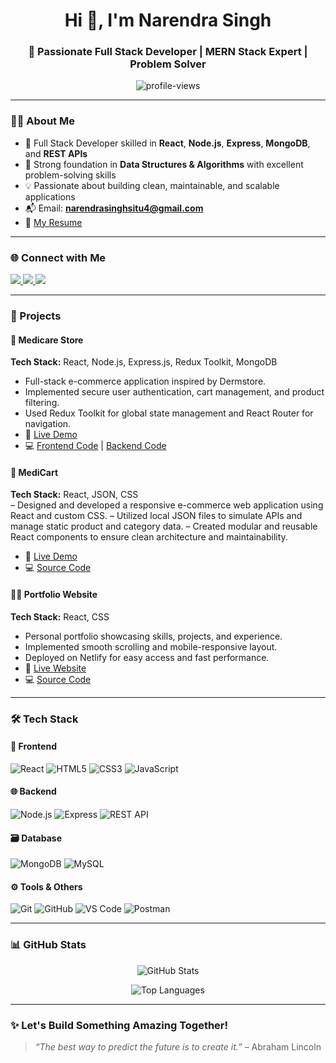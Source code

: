 <h1 align="center">Hi 👋, I'm Narendra Singh</h1>
<h3 align="center">🚀 Passionate Full Stack Developer | MERN Stack Expert | Problem Solver</h3>

<p align="center">
  <img src="https://komarev.com/ghpvc/?username=narendra5305&label=Profile%20views&color=27ae60&style=flat" alt="profile-views" />
</p>

---

### 🧑‍💻 About Me
- 💼 Full Stack Developer skilled in **React**, **Node.js**, **Express**, **MongoDB**, and **REST APIs**  
- 🧠 Strong foundation in **Data Structures & Algorithms** with excellent problem-solving skills  
- 💡 Passionate about building clean, maintainable, and scalable applications  
- 📬 Email: **narendrasinghsitu4@gmail.com**  
- 📄 [My Resume](https://drive.google.com/file/d/1HUueN98VJ8RGgnB1VBhCwCIAA_QrjpX-/view?usp=drive_link)  

---

### 🌐 Connect with Me

<p align="left">
  <a href="https://www.linkedin.com/in/narendra-5305/" target="_blank">
    <img src="https://img.shields.io/badge/LinkedIn-0A66C2?style=for-the-badge&logo=linkedin&logoColor=white" />
  </a>
  <a href="https://github.com/Narendra5305" target="_blank">
    <img src="https://img.shields.io/badge/GitHub-181717?style=for-the-badge&logo=github&logoColor=white" />
  </a>
  <a href="https://narendra-singh-developer.netlify.app/" target="_blank">
    <img src="https://img.shields.io/badge/Portfolio-27AE60?style=for-the-badge&logo=About.me&logoColor=white" />
  </a>
</p>

---

### 💼 Projects

#### 🏥 Medicare Store  
**Tech Stack:** React, Node.js, Express.js, Redux Toolkit, MongoDB  
- Full-stack e-commerce application inspired by Dermstore.  
- Implemented secure user authentication, cart management, and product filtering.  
- Used Redux Toolkit for global state management and React Router for navigation.  
- 🔗 [Live Demo](https://medicarewebsite01.netlify.app/)  
- 💻 [Frontend Code](https://github.com/Narendra5305/mediCareStore) | [Backend Code](https://github.com/Narendra5305/mediCartBackend)

#### 💊 MediCart  
**Tech Stack:** React, JSON, CSS  
– Designed and developed a responsive e-commerce web application using React and custom CSS.
– Utilized local JSON files to simulate APIs and manage static product and category data.
– Created modular and reusable React components to ensure clean architecture and maintainability.
- 🔗 [Live Demo](https://one-mg.netlify.app)  
- 💻 [Source Code](https://github.com/Narendra5305/onemgclone)

#### 🧑‍💼 Portfolio Website  
**Tech Stack:** React, CSS  
- Personal portfolio showcasing skills, projects, and experience.  
- Implemented smooth scrolling and mobile-responsive layout.  
- Deployed on Netlify for easy access and fast performance.  
- 🔗 [Live Website](https://narendra-singh-developer.netlify.app/)  
- 💻 [Source Code](https://github.com/Narendra5305/newportfolio)

---

### 🛠️ Tech Stack

#### 🚀 Frontend
![React](https://img.shields.io/badge/-React-61DAFB?style=for-the-badge&logo=react&logoColor=black)
![HTML5](https://img.shields.io/badge/-HTML5-E34F26?style=for-the-badge&logo=html5&logoColor=white)
![CSS3](https://img.shields.io/badge/-CSS3-1572B6?style=for-the-badge&logo=css3)
![JavaScript](https://img.shields.io/badge/-JavaScript-F7DF1E?style=for-the-badge&logo=javascript&logoColor=black)

#### 🌐 Backend
![Node.js](https://img.shields.io/badge/-Node.js-339933?style=for-the-badge&logo=nodedotjs&logoColor=white)
![Express](https://img.shields.io/badge/-Express.js-000000?style=for-the-badge&logo=express&logoColor=white)
![REST API](https://img.shields.io/badge/-REST%20API-0052CC?style=for-the-badge)

#### 🗃️ Database
![MongoDB](https://img.shields.io/badge/-MongoDB-4EA94B?style=for-the-badge&logo=mongodb)
![MySQL](https://img.shields.io/badge/-MySQL-4479A1?style=for-the-badge&logo=mysql&logoColor=white)

#### ⚙️ Tools & Others
![Git](https://img.shields.io/badge/-Git-F05032?style=for-the-badge&logo=git&logoColor=white)
![GitHub](https://img.shields.io/badge/-GitHub-181717?style=for-the-badge&logo=github)
![VS Code](https://img.shields.io/badge/-VS%20Code-007ACC?style=for-the-badge&logo=visual-studio-code)
![Postman](https://img.shields.io/badge/-Postman-FF6C37?style=for-the-badge&logo=postman&logoColor=white)

---

### 📊 GitHub Stats

<p align="center">
  <img src="https://github-readme-stats.vercel.app/api?username=narendra5305&show_icons=true&theme=radical" alt="GitHub Stats" />
</p>

<p align="center">
  <img src="https://github-readme-stats.vercel.app/api/top-langs/?username=narendra5305&layout=compact&theme=radical" alt="Top Languages" />
</p>

---

### ✨ Let's Build Something Amazing Together!
> *“The best way to predict the future is to create it.”* – Abraham Lincoln
